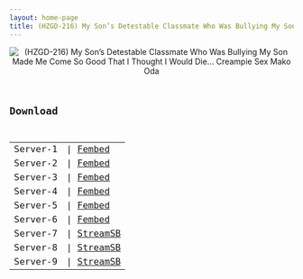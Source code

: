 ```yaml
---
layout: home-page
title: (HZGD-216) My Son’s Detestable Classmate Who Was Bullying My Son Made Me Come So Good That I Thought I Would Die… Creampie Sex Mako Oda
---
```

<center>
<img src="https://blogger.googleusercontent.com/img/b/R29vZ2xl/AVvXsEhPEc4N5yO5RZyQZqrSL0_YQgaoIGMN3BulLDQUoM0S8Y4oPw1yhrjx6kMnKHVb51lLcIBTq7arfJnq9i7Sl_nw7P46-tshx4IH7RX9IXlOoXyVJcZ4Sw0ZPS5XUdNxCT-5roN0M4AQnt4Gdt-aIATBDKm-nSW-3ImN5BZKqOYNVCpfxcj3CVhDjkXU/s16000/h_1100hzgd216pl.jpg" alt="(HZGD-216) My Son’s Detestable Classmate Who Was Bullying My Son Made Me Come So Good That I Thought I Would Die… Creampie Sex Mako Oda">
</center>
<pre><code>
<h2>Download</h2>
<table><tbody>
<tr>
<td>Server-1</td>
<td>| <a href="https://watchjavnow.xyz/f/5xwm6sdp65jlr7l" target="_blank">Fembed</a></td>
</tr>
<tr>
<td>Server-2</td>
<td>| <a href="https://fakyutube.com/f/x51qpi5ldg50y-0" target="_blank">Fembed</a></td>
</tr>
<tr>
<td>Server-3</td>
<td>| <a href="https://javpoll.com/f/42885bzr3048-34" target="_blank">Fembed</a></td>
</tr>
<tr>
<td>Server-4</td>
<td>| <a href="https://mycloudzz.com/f/w5g2qcn4101-zxk" target="_blank">Fembed</a><br /></td>
</tr>
<tr>
<td>Server-5</td>
<td>| <a href="https://mycloudzz.com/f/mn-wlt50z187e33" target="_blank">Fembed</a></td>
</tr>
<tr>
<td>Server-6</td>
<td>| <a href="https://mycloudzz.com/f/7jde0cgw7jx83gp" target="_blank">Fembed</a></td>
</tr>
<tr>
<td>Server-7</td>
<td>| <a href="https://streamsb.net/d/rby1f2kubqw1.html" target="_blank">StreamSB</a><br /></td>
</tr>
<tr>
<td>Server-8</td>
<td>| <a href="https://javside.com/d/tqkg7tsn8b54.html" target="_blank">StreamSB</a></td>
</tr>
<tr>
<td>Server-9</td>
<td>| <a href="https://streamsb.net/e/6vp1cidptaud.html" target="_blank">StreamSB</a></td>
</tr>
</tbody></table>
</code></pre>
